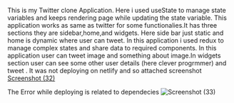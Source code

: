 This is my Twitter clone Application.
Here i used useState to manage state variables and keeps rendering page while updating the state variable.
This application works as same as twitter for some functionalies.It has three sections they are sidebar,home,and widgets.
Here side bar just static and home is dynamic where user can tweet. In this application i used redux to manage complex states and share data to required components.
In this application user can tweet image and something about image.In widgets section user can see some other user details (here clever progrmmer) and tweet .  It was not deploying on netlify and so attached screenshot [Screenshot (32)](https://github.com/goguedukondal/twitter_2/assets/97788201/f88a5e46-f2c4-4920-9b9a-371caf066ad7)

The Error while deploying is related to dependecies ![Screenshot (33)](https://github.com/goguedukondal/twitter_2/assets/97788201/9a36f7a8-e888-4020-a855-e0592d83799f)

